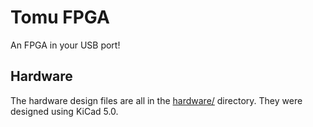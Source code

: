 # Tomu FPGA

An FPGA in your USB port!

## Hardware

The hardware design files are all in the [hardware/](hardware/) directory.  They were designed using KiCad 5.0.

